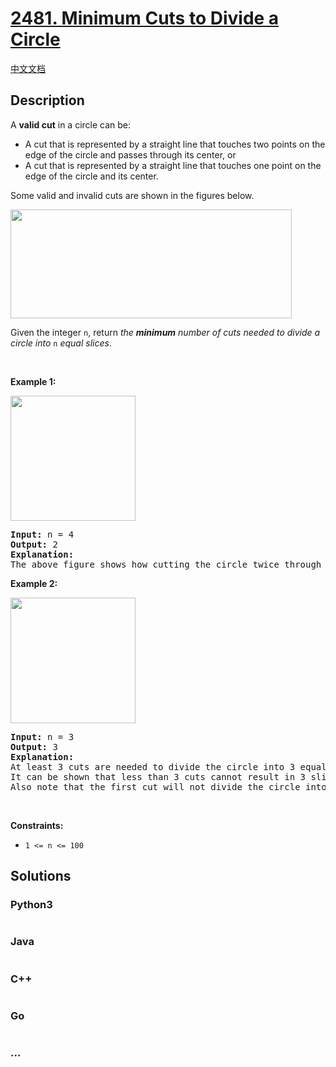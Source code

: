 # [2481. Minimum Cuts to Divide a Circle](https://leetcode.com/problems/minimum-cuts-to-divide-a-circle)

[中文文档](/solution/2400-2499/2481.Minimum%20Cuts%20to%20Divide%20a%20Circle/README.md)

## Description

<p>A <strong>valid cut</strong> in a circle can be:</p>

<ul>
	<li>A cut that is represented by a straight line that touches two points on the edge of the circle and passes through its center, or</li>
	<li>A cut that is represented by a straight line that touches one point on the edge of the circle and its center.</li>
</ul>

<p>Some valid and invalid cuts are shown in the figures below.</p>
<img alt="" src="https://assets.leetcode.com/uploads/2022/10/29/alldrawio.png" style="width: 450px; height: 174px;" />
<p>Given the integer <code>n</code>, return <em>the <strong>minimum</strong> number of cuts needed to divide a circle into </em><code>n</code><em> equal slices</em>.</p>

<p>&nbsp;</p>
<p><strong class="example">Example 1:</strong></p>
<img alt="" src="https://assets.leetcode.com/uploads/2022/10/24/11drawio.png" style="width: 200px; height: 200px;" />
<pre>
<strong>Input:</strong> n = 4
<strong>Output:</strong> 2
<strong>Explanation:</strong> 
The above figure shows how cutting the circle twice through the middle divides it into 4 equal slices.
</pre>

<p><strong class="example">Example 2:</strong></p>
<img alt="" src="https://assets.leetcode.com/uploads/2022/10/24/22drawio.png" style="width: 200px; height: 201px;" />
<pre>
<strong>Input:</strong> n = 3
<strong>Output:</strong> 3
<strong>Explanation:</strong>
At least 3 cuts are needed to divide the circle into 3 equal slices. 
It can be shown that less than 3 cuts cannot result in 3 slices of equal size and shape.
Also note that the first cut will not divide the circle into distinct parts.
</pre>

<p>&nbsp;</p>
<p><strong>Constraints:</strong></p>

<ul>
	<li><code>1 &lt;= n &lt;= 100</code></li>
</ul>


## Solutions

<!-- tabs:start -->

### **Python3**

```python

```

### **Java**

```java

```

### **C++**

```cpp

```

### **Go**

```go

```

### **...**

```

```

<!-- tabs:end -->
